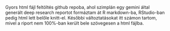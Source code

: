 Gyors html fájl feltöltés github repoba, ahol szimplán egy gemini által generált deep research reportot formáztam át R markdown-ba, RStudio-ban pedig html lett belőle knitt-el.
Későbbi változtatásokat itt számon tartom, mivel a riport nem 100%-ban került bele szövegesen a html fájlba.
